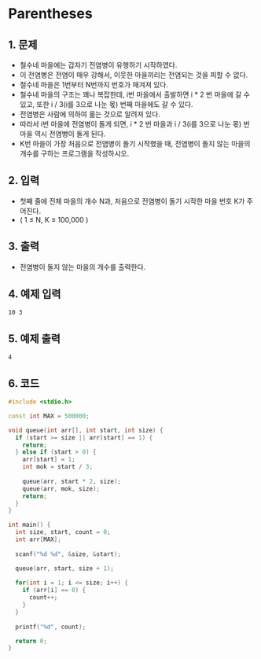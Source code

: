 # Parentheses #

## 1. 문제
- 철수네 마을에는 갑자기 전염병이 유행하기 시작하였다.
- 이 전염병은 전염이 매우 강해서, 이웃한 마을끼리는 전염되는 것을 피할 수 없다.
- 철수네 마을은 1번부터 N번까지 번호가 매겨져 있다. 
- 철수네 마을의 구조는 꽤나 복잡한데, i번 마을에서 출발하면 i * 2 번 마을에 갈 수 있고, 또한 i / 3(i를 3으로 나눈 몫) 번째 마을에도 갈 수 있다.
- 전염병은 사람에 의하여 옮는 것으로 알려져 있다.
- 따라서 i번 마을에 전염병이 돌게 되면, i * 2 번 마을과 i / 3(i를 3으로 나눈 몫) 번 마을 역시 전염병이 돌게 된다.
- K번 마을이 가장 처음으로 전염병이 돌기 시작했을 때, 전염병이 돌지 않는 마을의 개수를 구하는 프로그램을 작성하시오.

## 2. 입력

- 첫째 줄에 전체 마을의 개수 N과, 처음으로 전염병이 돌기 시작한 마을 번호 K가 주어진다.
- ( 1 ≤ N, K ≤ 100,000 )  

## 3. 출력
- 전염병이 돌지 않는 마을의 개수를 출력한다.

## 4. 예제 입력
```
10 3
```

## 5. 예제 출력
```
4
```

## 6. 코드

```c++
#include <stdio.h>

const int MAX = 500000;

void queue(int arr[], int start, int size) {
  if (start >= size || arr[start] == 1) {
    return;
  } else if (start > 0) {
    arr[start] = 1;
    int mok = start / 3;
    
    queue(arr, start * 2, size);
    queue(arr, mok, size);
    return;
  }
}

int main() {
  int size, start, count = 0;
  int arr[MAX];
  
  scanf("%d %d", &size, &start);

  queue(arr, start, size + 1);
  
  for(int i = 1; i <= size; i++) {
    if (arr[i] == 0) {
      count++;
    }
  }
  
  printf("%d", count);

  return 0;
}
```
